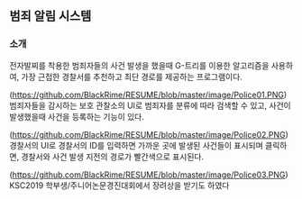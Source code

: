 ## 범죄 알림 시스템

### 소개
전자발찌를 착용한 범죄자들의 사건 발생을 했을때 G-트리를 이용한 알고리즘을 사용하여,
가장 근접한 경찰서를 추천하고 최단 경로를 제공하는 프로그램이다.

(https://github.com/BlackRime/RESUME/blob/master/image/Police01.PNG)
범죄자들을 감시하는 보호 관찰소의 UI로 범죄자를 분류에 따라 검색할 수 있고,
사건이 발생했을때 사건을 등록하는 기능이 있다.

(https://github.com/BlackRime/RESUME/blob/master/image/Police02.PNG)
경찰서의 UI로 경찰서의 ID를 입력하면 가까운 곳에 발생된 사건들이 표시되며
클릭하면, 경찰서와 사건 발생 지전의 경로가 빨간색으로 표시된다.

(https://github.com/BlackRime/RESUME/blob/master/image/Police03.PNG)
KSC2019 학부생/주니어논문경진대회에서 장려상을 받기도 하였다
